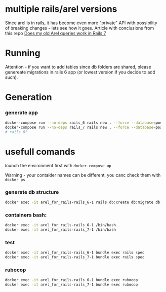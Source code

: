 # multiple rails/arel versions
Since arel is in rails, it has become even more "private" API with possibility of breaking changes - lets see how it goes.
Article with conclusions from this repo [Does my old Arel queries work in Rails 7](https://martinskruze.com/does_arel_work_in_rails_7)

# Running
Attention - if you want to add tables since db folders are shared, please genereate migrations in rails 6 app (or lowest version if you decide to add such).

# Generation
### generate app
```bash
docker-compose run --no-deps rails_6 rails new . --force --database=postgresql --api --skip-test
docker-compose run --no-deps rails_7 rails new . --force --database=postgresql --api --skip-test
# rails 8?
```

# usefull comands
lounch the environment first with `docker-compose up`

Warning - your contaider names can be different, you canc check them with `docker ps`

### generate db structure
```bash
docker exec -it arel_for_rails-rails_6-1 rails db:create db:migrate db:seed
```

### containers bash:
```bash
docker exec -it arel_for_rails-rails_6-1 /bin/bash
docker exec -it arel_for_rails-rails_7-1 /bin/bash
```
### test
```bash
docker exec -it arel_for_rails-rails_6-1 bundle exec rails spec
docker exec -it arel_for_rails-rails_7-1 bundle exec rails spec
```

### rubocop
```bash
docker exec -it arel_for_rails-rails_6-1 bundle exec rubocop
docker exec -it arel_for_rails-rails_7-1 bundle exec rubocop
```
